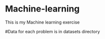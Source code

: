 # Machine-learning
This is my Machine learning exercise


#Data for each problem is in datasets directory


